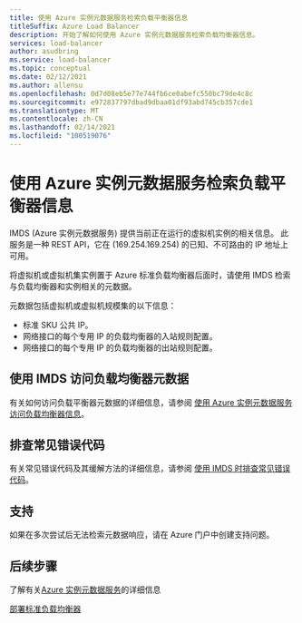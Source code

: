 ```yaml
---
title: 使用 Azure 实例元数据服务检索负载平衡器信息
titleSuffix: Azure Load Balancer
description: 开始了解如何使用 Azure 实例元数据服务检索负载均衡器信息。
services: load-balancer
author: asudbring
ms.service: load-balancer
ms.topic: conceptual
ms.date: 02/12/2021
ms.author: allensu
ms.openlocfilehash: 0d7d08eb5e77e744fb6ce0abefc550bc79de4c8c
ms.sourcegitcommit: e972837797dbad9dbaa01df93abd745cb357cde1
ms.translationtype: MT
ms.contentlocale: zh-CN
ms.lasthandoff: 02/14/2021
ms.locfileid: "100519076"
---
```

# <a name="retrieve-load-balancer-information-by-using-the-azure-instance-metadata-service"></a>使用 Azure 实例元数据服务检索负载平衡器信息

IMDS (Azure 实例元数据服务) 提供当前正在运行的虚拟机实例的相关信息。 此服务是一种 REST API，它在 (169.254.169.254) 的已知、不可路由的 IP 地址上可用。 

将虚拟机或虚拟机集实例置于 Azure 标准负载均衡器后面时，请使用 IMDS 检索与负载均衡器和实例相关的元数据。

元数据包括虚拟机或虚拟机规模集的以下信息：

* 标准 SKU 公共 IP。
* 网络接口的每个专用 IP 的负载均衡器的入站规则配置。
* 网络接口的每个专用 IP 的负载均衡器的出站规则配置。

## <a name="access-the-load-balancer-metadata-using-the-imds"></a>使用 IMDS 访问负载均衡器元数据

有关如何访问负载平衡器元数据的详细信息，请参阅 [使用 Azure 实例元数据服务访问负载均衡器信息](howto-load-balancer-imds.md)。

## <a name="troubleshoot-common-error-codes"></a>排查常见错误代码

有关常见错误代码及其缓解方法的详细信息，请参阅 [使用 IMDS 时排查常见错误代码](troubleshoot-load-balancer-imds.md)。 

## <a name="support"></a>支持

如果在多次尝试后无法检索元数据响应，请在 Azure 门户中创建支持问题。

## <a name="next-steps"></a>后续步骤
了解有关[Azure 实例元数据服务](../virtual-machines/windows/instance-metadata-service.md)的详细信息

[部署标准负载均衡器](quickstart-load-balancer-standard-public-portal.md)

